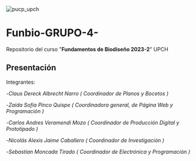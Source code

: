 ![pucp_upch](https://github.com/Sebas312431/Funbio-GRUPO-4-/assets/143019044/11b298ef-4331-4d34-9643-bca3bb04df60)

# Funbio-GRUPO-4-

Repositorio del curso "**Fundamentos de Biodiseño 2023-2**" UPCH

## Presentación 


Integrantes:  

-*Claus Dereck Albrecht Narro ( Coordinador de Planos y Bocetos )*

-*Zaida Sofía Pinco Quispe ( Coordinadora general, de Página Web y Programación )*

-*Carlos Andres Veramendi Mozo ( Coordinador de Producción Digital y Prototipado )*

-*Nicolás Alexis Jaime Caballero ( Coordinador de Investigación )*

-*Sebastian Moncada Tirado ( Coordinador de Electrónica y Programación )*
